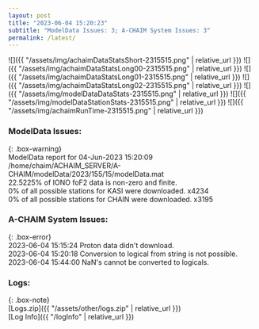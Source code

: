 ```yaml
---
layout: post
title: "2023-06-04 15:20:23"
subtitle: "ModelData Issues: 3; A-CHAIM System Issues: 3"
permalink: /latest/
---
```


![]({{ "/assets/img/achaimDataStatsShort-2315515.png" | relative_url }})
![]({{ "/assets/img/achaimDataStatsLong00-2315515.png" | relative_url }})
![]({{ "/assets/img/achaimDataStatsLong01-2315515.png" | relative_url }})
![]({{ "/assets/img/achaimDataStatsLong02-2315515.png" | relative_url }})
![]({{ "/assets/img/modelDataDataStats-2315515.png" | relative_url }})
![]({{ "/assets/img/modelDataStationStats-2315515.png" | relative_url }})
![]({{ "/assets/img/achaimRunTime-2315515.png" | relative_url }})


### ModelData Issues:  
  
{: .box-warning}  
 ModelData report for 04-Jun-2023 15:20:09   
 /home/chaim/ACHAIM_SERVER/A-CHAIM/modelData/2023/155/15/modelData.mat   
 22.5225% of IONO foF2 data is non-zero and finite.   
 0% of all possible stations for KASI were downloaded. x4234   
 0% of all possible stations for CHAIN were downloaded. x3195   
  
### A-CHAIM System Issues:  
  
{: .box-error}  
2023-06-04 15:15:24 Proton data didn't download.  
2023-06-04 15:20:18 Conversion to logical from string is not possible.  
2023-06-04 15:44:00 NaN's cannot be converted to logicals.  

### Logs:  
  
{: .box-note}  
[Logs.zip]({{ "/assets/other/logs.zip" | relative_url }})  
[Log Info]({{ "/logInfo" | relative_url }})  
